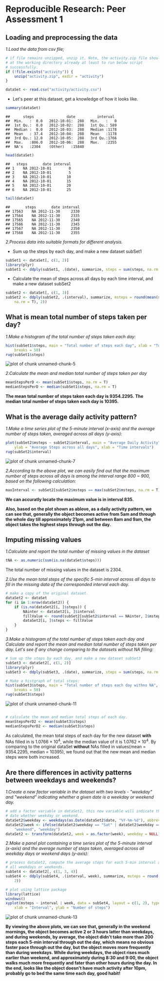 # Reproducible Research: Peer Assessment 1


## Loading and preprocessing the data
*1.Load the data from csv file;*

```r
# if file remains unzipped, unzip it. Note, the activity.zip file should be
# at the working directory already at least to run below script
# successfully.
if (!file.exists("activity")) {
    unzip("activity.zip", exdir = "activity")
}

dataSet <- read.csv("activity/activity.csv")
```

* Let's peer at this dataset, get a knowledge of how it looks like.


```r
summary(dataSet)
```

```
##      steps               date          interval   
##  Min.   :  0.0   2012-10-01:  288   Min.   :   0  
##  1st Qu.:  0.0   2012-10-02:  288   1st Qu.: 589  
##  Median :  0.0   2012-10-03:  288   Median :1178  
##  Mean   : 37.4   2012-10-04:  288   Mean   :1178  
##  3rd Qu.: 12.0   2012-10-05:  288   3rd Qu.:1766  
##  Max.   :806.0   2012-10-06:  288   Max.   :2355  
##  NA's   :2304    (Other)   :15840
```

```r
head(dataSet)
```

```
##   steps       date interval
## 1    NA 2012-10-01        0
## 2    NA 2012-10-01        5
## 3    NA 2012-10-01       10
## 4    NA 2012-10-01       15
## 5    NA 2012-10-01       20
## 6    NA 2012-10-01       25
```

```r
tail(dataSet)
```

```
##       steps       date interval
## 17563    NA 2012-11-30     2330
## 17564    NA 2012-11-30     2335
## 17565    NA 2012-11-30     2340
## 17566    NA 2012-11-30     2345
## 17567    NA 2012-11-30     2350
## 17568    NA 2012-11-30     2355
```

*2.Process data into suitable formats for different analysis.*
* Sum up the steps by each day, and make a new dataset subSet1

```r
subSet1 <- dataSet[, c(1, 2)]
library(plyr)
subSet1 <- ddply(subSet1, .(date), summarize, steps = sum(steps, na.rm = T))
```

* Calculate the mean of steps across all days by each time interval, and make a new dataset subSet2

```r
subSet2 <- dataSet[, c(1, 3)]
subSet2 <- ddply(subSet2, .(interval), summarize, msteps = round(mean(steps, 
    na.rm = T), 2))
```


## What is mean total number of steps taken per day?
*1.Make a histogram of the total number of steps taken each day:*


```r
hist(subSet1$steps, main = "Total number of steps each day", xlab = "Total steps each day", 
    breaks = 50)
rug(subSet1$steps)
```

![plot of chunk unnamed-chunk-5](figure/unnamed-chunk-5.png) 


*2.Calculate the mean and median total number of steps taken per day*


```r
meanStepsPerD <- mean(subSet1$steps, na.rm = T)
medianStepsPerD <- median(subSet1$steps, na.rm = T)
```

**The mean total number of steps taken each day is 9354.2295.**
**The median total number of steps taken each day is 10395.**

## What is the average daily activity pattern?
*1.Make a time series plot of the 5-minute interval (x-axis) and the average number of steps taken, averaged across all days (y-axis):*


```r
plot(subSet2$msteps ~ subSet2$interval, main = "Average Daily Activity", type = "l", 
    ylab = "Average Steps across all days", xlab = "Time intervals")
rug(subSet2$interval)
```

![plot of chunk unnamed-chunk-7](figure/unnamed-chunk-7.png) 


*2.According to the above plot, we can easily find out that the maximum number of steps across all days is among the interval range 800 ~ 900, based on the following calculation:*


```r
maxInterval <- subSet2[subSet2$msteps == max(subSet2$msteps, na.rm = T), ]
```

**We can accuratly locate the maximum value is in interval 835.**

**Also, based on the plot shown as ablove, as a daily activity pattern, we can see that, generally the object becomes active from 5am and through the whole day till approximately 21pm, and between 8am and 9am, the object takes the highest steps through out the day.**

## Imputing missing values
*1.Calculate and report the total number of missing values in the dataset*


```r
tNA <- as.numeric(sum(is.na(dataSet$steps)))
```

The total number of missing values in the dataset is 2304.

*2.Use the mean total steps of the specific 5-min interval across all days to fill in the missing data of the corresponded interval each day.*


```r
# make a copy of the original dataset.
dataSet2 <- dataSet
for (i in 1:nrow(dataSet2)) {
    if (is.na(dataSet2[i, ]$steps)) {
        NAinter <- dataSet2[i, ]$interval
        fillValue <- round(subSet2[subSet2$interval == NAinter, ]$msteps, 0)
        dataSet2[i, ]$steps <- fillValue
    }
}
```


*3.Make a histogram of the total number of steps taken each day and Calculate and report the mean and median total number of steps taken per day. Let's see if any change comparing to the datasets without NA filling:*


```r
# Sum up the steps by each day, and make a new dataset subSet3
subSet3 <- dataSet2[, c(1, 2)]
library(plyr)
subSet3 <- ddply(subSet3, .(date), summarize, steps = sum(steps, na.rm = T))

# Make a histgraph of total steps:
hist(subSet3$steps, main = "Total number of steps each day withno NA", xlab = "Total steps each day", 
    breaks = 50)
rug(subSet3$steps)
```

![plot of chunk unnamed-chunk-11](figure/unnamed-chunk-11.png) 

```r

# calculate the mean and median total steps of each day.
meanStepsPerD2 <- mean(subSet3$steps)
medianStepsPerD2 <- median(subSet3$steps)
```


As calculated, the mean total steps of each day for the new dataset **with** NAs filled in is 1.0766 &times; 10<sup>4</sup>, while the median value of it is 1.0762 &times; 10<sup>4</sup>. By comparing to the original dataSet **without** NAs filled in values(mean = 9354.2295, median = 10395), we found out that the new mean and median steps were both increased.

## Are there differences in activity patterns between weekdays and weekends?
*1.Create a new factor variable in the dataset with two levels - "weekday" and "weekend" indicating whether a given date is a weekday or weekend day.*


```r
# add a factor variable in dataSet2, this new variable will indicate the
# date whether weekday or weekend.
dataSet2$weekday <- weekdays(as.Date(dataSet2$date, "%Y-%m-%d"), abbreviate = T)
dataSet2$week <- ifelse(dataSet2$weekday == "Sat" | dataSet2$weekday == "Sun", 
    "weekend", "weekday")
dataSet2 <- transform(dataSet2, week = as.factor(week), weekday = NULL)
```


*2.Make a panel plot containing a time series plot of the 5-minute interval (x-axis) and the average number of steps taken, averaged across all weekday days or weekend days (y-axis):*


```r
# process dataSet2, compute the average steps for each 5-min interval across
# all weekdays or weekends.
subSet4 <- dataSet2[, c(1, 3, 4)]
subSet4 <- ddply(subSet4, .(interval, week), summarize, msteps = round(mean(steps), 
    2))

# plot using lattice package
library(lattice)
windows()
xyplot(msteps ~ interval | week, data = subSet4, layout = c(1, 2), type = "l", 
    xlab = "Interval", ylab = "Number of steps")
```

![plot of chunk unnamed-chunk-13](figure/unnamed-chunk-13.png) 


**By viewing the above plots, we can see that, generally in the weekend mornings, the object becomes active 2 or 3 hours latter than weekdays, and during weekends, by average, the object didn't take more than 200 steps each 5-min interval through out the day, which means no obvious faster pace through out the day, but the object moves more frequently than during weekdays. While during weekdays, the object rises much earlier than weekend, and approximately during 8:30 and 9:00, the object walks much more frequently and fater than other hours during the day. In the end, looks like the object doesn't have much activity after 10pm, probably go to bed the same time each day, good habit!**
